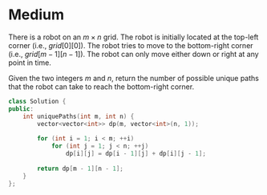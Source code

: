 # Medium

There is a robot on an $m \times n$ grid. The robot is initially located at the top-left corner (i.e., $grid[0][0]$). The robot tries to move to the bottom-right corner (i.e., $grid[m - 1][n - 1]$). The robot can only move either down or right at any point in time.

Given the two integers $m$ and $n$, return the number of possible unique paths that the robot can take to reach the bottom-right corner.

```cpp
class Solution {
public:
    int uniquePaths(int m, int n) {
        vector<vector<int>> dp(m, vector<int>(n, 1));
        
        for (int i = 1; i < m; ++i)
            for (int j = 1; j < n; ++j)
                dp[i][j] = dp[i - 1][j] + dp[i][j - 1];
        
        return dp[m - 1][n - 1];
    }
};
```
